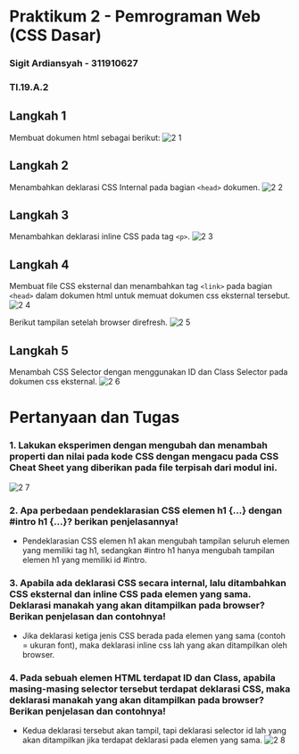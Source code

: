 # Praktikum 2 - Pemrograman Web (CSS Dasar)

### Sigit Ardiansyah - 311910627
### TI.19.A.2

## Langkah 1
Membuat dokumen html sebagai berikut:
![2 1](https://user-images.githubusercontent.com/56240134/113570267-3702c800-963e-11eb-9132-ad4e5b138511.png)

## Langkah 2
Menambahkan deklarasi CSS Internal pada bagian `<head>` dokumen.
![2 2](https://user-images.githubusercontent.com/56240134/113570277-3a964f00-963e-11eb-967f-892463e79f5a.png)

## Langkah 3
Menambahkan deklarasi inline CSS pada tag `<p>`.
![2 3](https://user-images.githubusercontent.com/56240134/113570278-3b2ee580-963e-11eb-9584-6bf199f46bb5.png)

## Langkah 4
Membuat file CSS eksternal dan menambahkan tag `<link>` pada bagian `<head>` dalam dokumen html untuk memuat dokumen css eksternal tersebut.
![2 4](https://user-images.githubusercontent.com/56240134/113570281-3c601280-963e-11eb-847c-a8b4d9673441.png)

Berikut tampilan setelah browser direfresh.
![2 5](https://user-images.githubusercontent.com/56240134/113570283-3d913f80-963e-11eb-9908-8f5b8671120c.png)

## Langkah 5
Menambah CSS Selector dengan menggunakan ID dan Class Selector pada dokumen css eksternal.
![2 6](https://user-images.githubusercontent.com/56240134/113571351-703c3780-9640-11eb-9b22-96518a29321b.png)

# Pertanyaan dan Tugas
### 1. Lakukan eksperimen dengan mengubah dan menambah properti dan nilai pada kode CSS dengan mengacu pada CSS Cheat Sheet yang diberikan pada file terpisah dari modul ini.
![2 7](https://user-images.githubusercontent.com/56240134/113570292-3ff39980-963e-11eb-9155-d20406022053.png)

### 2. Apa perbedaan pendeklarasian CSS elemen h1 {...} dengan #intro h1 {...}? berikan penjelasannya!
* Pendeklarasian CSS elemen h1 akan mengubah tampilan seluruh elemen yang memiliki tag h1, sedangkan #intro h1 hanya mengubah tampilan elemen h1 yang memiliki id #intro.

### 3. Apabila ada deklarasi CSS secara internal, lalu ditambahkan CSS eksternal dan inline CSS pada elemen yang sama. Deklarasi manakah yang akan ditampilkan pada browser? Berikan penjelasan dan contohnya!
* Jika deklarasi ketiga jenis CSS berada pada elemen yang sama (contoh = ukuran font), maka deklarasi inline css lah yang akan ditampilkan oleh browser.

### 4. Pada sebuah elemen HTML terdapat ID dan Class, apabila masing-masing selector tersebut terdapat deklarasi CSS, maka deklarasi manakah yang akan ditampilkan pada browser? Berikan penjelasan dan contohnya!
* Kedua deklarasi tersebut akan tampil, tapi deklarasi selector id lah yang akan ditampilkan jika terdapat deklarasi pada elemen yang sama.
![2 8](https://user-images.githubusercontent.com/56240134/113573231-eaba8680-9643-11eb-8d31-3ddba9d5af56.png)
